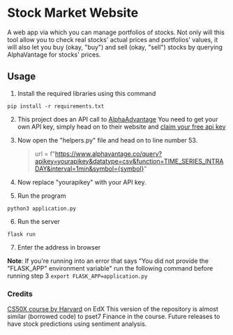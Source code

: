 # Stock Market Website

A web app via which you can manage portfolios of stocks. Not only will this tool allow you to check real stocks' actual prices and portfolios' values, it will also let you buy (okay, "buy") and sell (okay, "sell") stocks by querying AlphaVantage for stocks' prices.

## Usage

1. Install the required libraries using this command

`pip install -r requirements.txt`

2. This project does an API call to [AlphaAdvantage](https://www.alphavantage.co/documentation/)
   You need to get your own API key, simply head on to their website and [claim your free api key](https://www.alphavantage.co/support/#api-key)

3. Now open the "helpers.py" file and head on to line number 53.
   > url = f"https://www.alphavantage.co/query?apikey=yourapikey&datatype=csv&function=TIME_SERIES_INTRADAY&interval=1min&symbol={symbol}"

4. Now replace "yourapikey" with your API key.

5. Run the program 

`python3 application.py`

6. Run the server

`flask run`

7. Enter the address in browser



**Note**: If you're running into an error that says "You did not provide the "FLASK_APP" environment variable" run the following command before running step 3
`export FLASK_APP=application.py`

### Credits
[CS50X course by Harvard](https://www.edx.org/course/cs50s-introduction-computer-science-harvardx-cs50x) on EdX
This version of the repository is almost similar (borrowed code) to pset7 Finance in the course. 
Future releases to have stock predictions using sentiment analysis.
